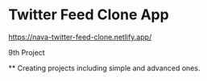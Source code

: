 # Twitter Feed Clone App

https://nava-twitter-feed-clone.netlify.app/

9th Project

** Creating projects including simple and advanced ones.
 
 
